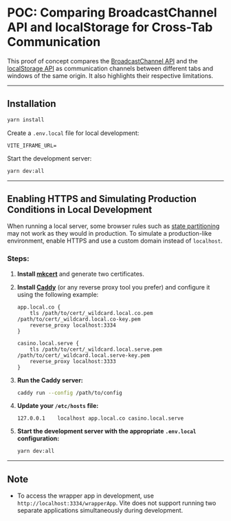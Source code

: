 # POC: Comparing BroadcastChannel API and localStorage for Cross-Tab Communication

This proof of concept compares the [BroadcastChannel API](https://developer.mozilla.org/en-US/docs/Web/API/Broadcast_Channel_API) and the [localStorage API](https://developer.mozilla.org/en-US/docs/Web/API/Window/localStorage) as communication channels between different tabs and windows of the same origin. It also highlights their respective limitations.

---

## Installation

```bash
yarn install
```

Create a `.env.local` file for local development:

```
VITE_IFRAME_URL=
```

Start the development server:

```bash
yarn dev:all
```

---

## Enabling HTTPS and Simulating Production Conditions in Local Development

When running a local server, some browser rules such as [state partitioning](https://developer.mozilla.org/en-US/docs/Web/Privacy/Guides/State_Partitioning) may not work as they would in production. To simulate a production-like environment, enable HTTPS and use a custom domain instead of `localhost`.

### Steps:

1. **Install [mkcert](https://github.com/FiloSottile/mkcert#installation)** and generate two certificates.

2. **Install [Caddy](https://caddyserver.com/docs/install)** (or any reverse proxy tool you prefer) and configure it using the following example:

   ```caddyfile
   app.local.co {
       tls /path/to/cert/_wildcard.local.co.pem /path/to/cert/_wildcard.local.co-key.pem
       reverse_proxy localhost:3334
   }

   casino.local.serve {
       tls /path/to/cert/_wildcard.local.serve.pem /path/to/cert/_wildcard.local.serve-key.pem
       reverse_proxy localhost:3333
   }
   ```

3. **Run the Caddy server:**

   ```bash
   caddy run --config /path/to/config
   ```

4. **Update your `/etc/hosts` file:**

   ```
   127.0.0.1    localhost app.local.co casino.local.serve
   ```

5. **Start the development server with the appropriate `.env.local` configuration:**

   ```bash
   yarn dev:all
   ```

---

## Note

- To access the wrapper app in development, use `http://localhost:3334/wrapperApp`. Vite does not support running two separate applications simultaneously during development.

